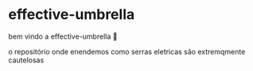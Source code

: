 # effective-umbrella

bem vindo a effective-umbrella :tada:

o repositório onde enendemos como serras eletricas são extremqmente cautelosas 
